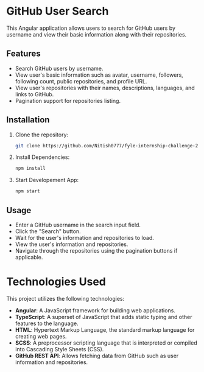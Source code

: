 # GitHub User Search

This Angular application allows users to search for GitHub users by username and view their basic information along with their repositories.

## Features

- Search GitHub users by username.
- View user's basic information such as avatar, username, followers, following count, public repositories, and profile URL.
- View user's repositories with their names, descriptions, languages, and links to GitHub.
- Pagination support for repositories listing.

## Installation

1. Clone the repository:

   ```bash
   git clone https://github.com/Nitish0777/fyle-internship-challenge-23.git

2. Install Dependencies:

   ```bash
   npm install

3. Start Developement App:

   ```bash
   npm start

## Usage
- Enter a GitHub username in the search input field.
- Click the "Search" button.
- Wait for the user's information and repositories to load.
- View the user's information and repositories.
- Navigate through the repositories using the pagination buttons if applicable.

# Technologies Used

This project utilizes the following technologies:

- **Angular**: A JavaScript framework for building web applications.
- **TypeScript**: A superset of JavaScript that adds static typing and other features to the language.
- **HTML**: Hypertext Markup Language, the standard markup language for creating web pages.
- **SCSS**: A preprocessor scripting language that is interpreted or compiled into Cascading Style Sheets (CSS).
- **GitHub REST API**: Allows fetching data from GitHub such as user information and repositories.

